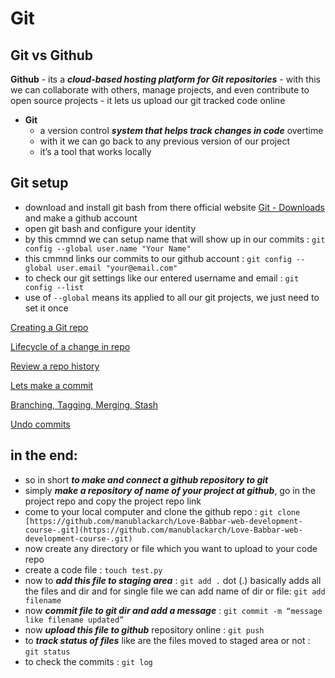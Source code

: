 # Git

## Git vs Github

**Github**
    - its a ***cloud-based hosting platform for Git repositories***
    - with this we can collaborate with others, manage projects, and even contribute to open source projects
    - it lets us upload our git tracked code online
    
- **Git**
    - a version control ***system that helps track changes in code*** overtime
    - with it we can go back to any previous version of our project
    - it’s a tool that works locally

## Git setup

- download and install git bash from there official website [Git - Downloads](https://git-scm.com/downloads)  and make a github account
- open git bash and configure your identity
- by this cmmnd we can setup name that will show up in our commits : `git config --global user.name "Your Name"`
- this cmmnd links our commits to our github account : `git config --global user.email "your@email.com"`
- to check our git settings like our entered username and email : `git config --list`
- use of `--global` means its applied to all our git projects, we just need to set it once

[Creating a Git repo](Git_notes.md/Creating_a_Git_repo.md)

[Lifecycle of a change in repo](Git_notes.md/Lifecycle_of_Change_in_repo.md)

[Review a repo history](Git_notes.md/Review_a_repo_history.md)

[Lets make a commit ](Git_notes.md/Lets_make_a_commit.md)

[Branching, Tagging, Merging, Stash](Git_notes.md/Branching,Merging,Taging,Stashing.md)

[Undo commits](Git_notes.md/Undo_commits.md)

## in the end:

- so in short ***to make and connect a github repository to git***
- simply ***make a repository of name of your project at github***, go in the project repo and copy the project repo link
- come to your local computer and clone the github repo : `git clone [https://github.com/manublackarch/Love-Babbar-web-development-course-.git](https://github.com/manublackarch/Love-Babbar-web-development-course-.git)`
- now create any directory or file which you want to upload to your code repo
- create a code file : `touch test.py`
- now to ***add this file to staging area*** : `git add .`  dot (.) basically adds all the files and dir and for single file we can add name of dir or file: `git add filename`
- now ***commit file to git dir and add a message*** : `git commit -m “message like filename updated”`
- now ***upload this file to github*** repository online : `git push`
- to ***track status of files*** like are the files moved to staged area or not : `git status`
- to check the commits : `git log`